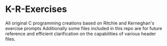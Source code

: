 # K-R-Exercises
All original C programming creations based on Ritchie and Kerneghan's exercise prompts
Additionally some files included in this repo are for future reference and efficient clarification on the capabilities of various header files.
